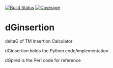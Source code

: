[![Build Status](https://travis-ci.org/smsaladi/dGinsertion.svg?branch=master)](https://travis-ci.org/smsaladi/dGinsertion)
[![Coverage](https://img.shields.io/codecov/c/github/smsaladi/dGinsertion/master.svg)](https://codecov.io/github/smsaladi/dGinsertion/)


dGinsertion
===========

deltaG of TM Insertion Calculator

dGinsertion holds the Python code/implementation

dGpred is the Perl code for reference
